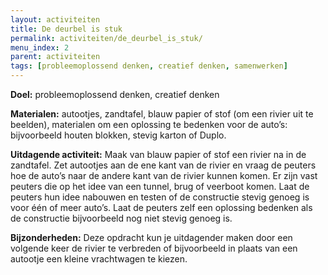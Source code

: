 ```yaml
---
layout: activiteiten
title: De deurbel is stuk
permalink: activiteiten/de_deurbel_is_stuk/
menu_index: 2
parent: activiteiten
tags: [probleemoplossend denken, creatief denken, samenwerken]
---
```


**Doel:** probleemoplossend denken, creatief denken

**Materialen:** autootjes, zandtafel, blauw papier of stof (om een rivier uit te beelden), materialen om een oplossing te bedenken voor de auto’s: bijvoorbeeld houten blokken, stevig karton of Duplo.

**Uitdagende activiteit:** Maak van blauw papier of stof een rivier na in de zandtafel. Zet autootjes aan de ene kant van de rivier en vraag de peuters hoe de auto’s naar de andere kant van de rivier kunnen komen. Er zijn vast peuters die op het idee van een tunnel, brug of veerboot komen. Laat de peuters hun idee nabouwen en testen of de constructie stevig genoeg is voor één of meer auto’s. Laat de peuters zelf een oplossing bedenken als de constructie bijvoorbeeld nog niet stevig genoeg is.

**Bijzonderheden:** Deze opdracht kun je uitdagender maken door een volgende keer de rivier te verbreden of bijvoorbeeld in plaats van een autootje een kleine vrachtwagen te kiezen.
